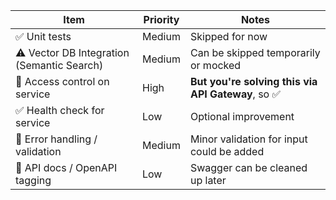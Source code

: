 | Item                                       | Priority | Notes                                             |
| ------------------------------------------ | -------- | ------------------------------------------------- |
| ✅ Unit tests                               | Medium   | Skipped for now                                   |
| ⚠️ Vector DB Integration (Semantic Search) | Medium   | Can be skipped temporarily or mocked              |
| 🔐 Access control on service               | High     | **But you're solving this via API Gateway**, so ✅ |
| ✅ Health check for service                  | Low      | Optional improvement                              |
| 🧪 Error handling / validation             | Medium   | Minor validation for input could be added         |
| 🧩 API docs / OpenAPI tagging              | Low      | Swagger can be cleaned up later                   |
